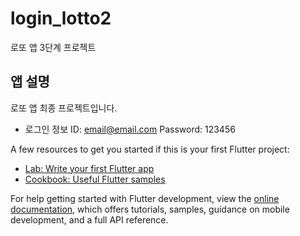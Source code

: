 # login_lotto2

로또 앱 3단계 프로젝트

## 앱 설명

로또 앱 최종 프로젝트입니다.
- 로그인 정보
  ID: email@email.com
  Password: 123456

A few resources to get you started if this is your first Flutter project:

- [Lab: Write your first Flutter app](https://docs.flutter.dev/get-started/codelab)
- [Cookbook: Useful Flutter samples](https://docs.flutter.dev/cookbook)

For help getting started with Flutter development, view the
[online documentation](https://docs.flutter.dev/), which offers tutorials,
samples, guidance on mobile development, and a full API reference.
